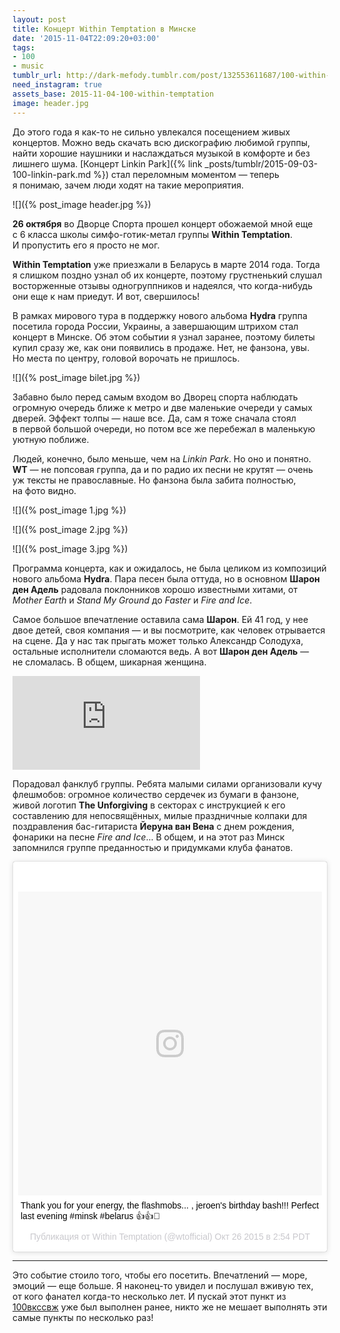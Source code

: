 ```yaml
---
layout: post
title: Концерт Within Temptation в Минске
date: '2015-11-04T22:09:20+03:00'
tags:
- 100
- music
tumblr_url: http://dark-mefody.tumblr.com/post/132553611687/100-within-temptation
need_instagram: true
assets_base: 2015-11-04-100-within-temptation
image: header.jpg
---
```

До этого года я как-то не сильно увлекался посещением живых концертов. Можно ведь скачать всю дискографию любимой группы, найти хорошие наушники и наслаждаться музыкой в комфорте и без лишнего шума. [Концерт Linkin Park]({% link _posts/tumblr/2015-09-03-100-linkin-park.md %}) стал переломным моментом — теперь я понимаю, зачем люди ходят на такие мероприятия.

<p class="block-full-width" markdown="1">![]({% post_image header.jpg %})</p>

**26 октября** во Дворце Спорта прошел концерт обожаемой мной еще с 6 класса школы симфо-готик-метал группы **Within Temptation**. И пропустить его я просто не мог.
<!--more-->
**Within Temptation** уже приезжали в Беларусь в марте 2014 года. Тогда я слишком поздно узнал об их концерте, поэтому грустненький слушал восторженные отзывы одногруппников и надеялся, что когда-нибудь они еще к нам приедут. И вот, свершилось!

В рамках мирового тура в поддержку нового альбома **Hydra** группа посетила города России, Украины, а завершающим штрихом стал концерт в Минске. Об этом событии я узнал заранее, поэтому билеты купил сразу же, как они появились в продаже. Нет, не фанзона, увы. Но места по центру, головой ворочать не пришлось.

<p class="block-full-width" markdown="1">![]({% post_image bilet.jpg %})</p>

Забавно было перед самым входом во Дворец спорта наблюдать огромную очередь ближе к метро и две маленькие очереди у самых дверей. Эффект толпы — наше все. Да, сам я тоже сначала стоял в первой большой очереди, но потом все же перебежал в маленькую уютную поближе.

Людей, конечно, было меньше, чем на _Linkin Park_. Но оно и понятно. **WT** — не попсовая группа, да и по радио их песни не крутят — очень уж тексты не православные. Но фанзона была забита полностью, на фото видно.

<p class="block-full-width" markdown="1">![]({% post_image 1.jpg %})</p>
<p class="block-full-width" markdown="1">![]({% post_image 2.jpg %})</p>
<p class="block-full-width" markdown="1">![]({% post_image 3.jpg %})</p>

Программа концерта, как и ожидалось, не была целиком из композиций нового альбома **Hydra**. Пара песен была оттуда, но в основном **Шарон ден Адель** радовала поклонников хорошо известными хитами, от _Mother Earth_ и _Stand My Ground_ до _Faster_ и _Fire and Ice_.

Самое большое впечатление оставила сама **Шарон**. Ей 41 год, у нее двое детей, своя компания — и вы посмотрите, как человек отрывается на сцене. Да у нас так прыгать может только Александр Солодуха, остальные исполнители сломаются ведь. А вот **Шарон ден Адель** — не сломалась. В общем, шикарная женщина.

<p class="block-full-width with-iframe"><iframe class="youtube-media" id="youtube_iframe" allowfullscreen src="https://www.youtube.com/embed/FTzhxXOyWBw?feature=oembed&amp;enablejsapi=1&amp;origin=https://safe.txmblr.com&amp;wmode=opaque" frameborder="0"></iframe></p>

Порадовал фанклуб группы. Ребята малыми силами организовали кучу флешмобов: огромное количество сердечек из бумаги в фанзоне, живой логотип **The Unforgiving** в секторах с инструкцией к его составлению для непосвящённых, милые праздничные колпаки для поздравления бас-гитариста **Йеруна ван Вена** с днем рождения, фонарики на песне _Fire and Ice_... В общем, и на этот раз Минск запомнился группе преданностью и придумками клуба фанатов.

<p class="block-full-width"><blockquote class="instagram-media" data-instgrm-captioned data-instgrm-version="7" style=" background:#FFF; border:0; border-radius:3px; box-shadow:0 0 1px 0 rgba(0,0,0,0.5),0 1px 10px 0 rgba(0,0,0,0.15); margin: 1px auto; padding:0; width:99.375%; width:-webkit-calc(100% - 2px); width:calc(100% - 2px);"><div style="padding:8px;"> <div style=" background:#F8F8F8; line-height:0; margin-top:40px; padding:50.0% 0; text-align:center; width:100%;"> <div style=" background:url(data:image/png;base64,iVBORw0KGgoAAAANSUhEUgAAACwAAAAsCAMAAAApWqozAAAABGdBTUEAALGPC/xhBQAAAAFzUkdCAK7OHOkAAAAMUExURczMzPf399fX1+bm5mzY9AMAAADiSURBVDjLvZXbEsMgCES5/P8/t9FuRVCRmU73JWlzosgSIIZURCjo/ad+EQJJB4Hv8BFt+IDpQoCx1wjOSBFhh2XssxEIYn3ulI/6MNReE07UIWJEv8UEOWDS88LY97kqyTliJKKtuYBbruAyVh5wOHiXmpi5we58Ek028czwyuQdLKPG1Bkb4NnM+VeAnfHqn1k4+GPT6uGQcvu2h2OVuIf/gWUFyy8OWEpdyZSa3aVCqpVoVvzZZ2VTnn2wU8qzVjDDetO90GSy9mVLqtgYSy231MxrY6I2gGqjrTY0L8fxCxfCBbhWrsYYAAAAAElFTkSuQmCC); display:block; height:44px; margin:0 auto -44px; position:relative; top:-22px; width:44px;"></div></div> <p style=" margin:8px 0 0 0; padding:0 4px;"> <a href="https://www.instagram.com/p/9UQ3m-TE2y/" style=" color:#000; font-family:Arial,sans-serif; font-size:14px; font-style:normal; font-weight:normal; line-height:17px; text-decoration:none; word-wrap:break-word;" target="_blank">Thank you for your energy, the flashmobs... , jeroen&#39;s birthday bash!!! Perfect last evening #minsk #belarus 👍👍🎈</a></p> <p style=" color:#c9c8cd; font-family:Arial,sans-serif; font-size:14px; line-height:17px; margin-bottom:0; margin-top:8px; overflow:hidden; padding:8px 0 7px; text-align:center; text-overflow:ellipsis; white-space:nowrap;">Публикация от Within Temptation (@wtofficial) <time style=" font-family:Arial,sans-serif; font-size:14px; line-height:17px;" datetime="2015-10-26T21:54:17+00:00">Окт 26 2015 в 2:54 PDT</time></p></div></blockquote></p>

* * *

Это событие стоило того, чтобы его посетить. Впечатлений — море, эмоций — еще больше. Я наконец-то увидел и послушал вживую тех, от кого фанател когда-то несколько лет. И пускай этот пункт из [100вкссвж](http://dark-mefody.tumblr.com/100vkssvzh) уже был выполнен ранее, никто же не мешает выполнять эти самые пункты по несколько раз!
